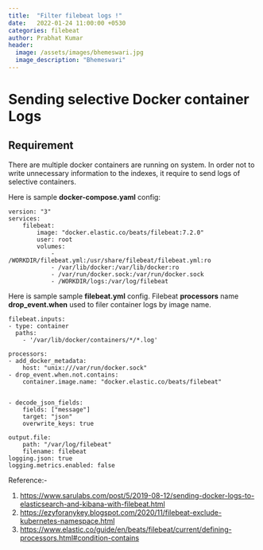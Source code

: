 ```yaml
---
title:  "Filter filebeat logs !"
date:   2022-01-24 11:00:00 +0530
categories: filebeat
author: Prabhat Kumar
header:
  image: /assets/images/bhemeswari.jpg
  image_description: "Bhemeswari"
---
```

# Sending selective Docker container Logs

## Requirement
There are multiple docker containers are running on system. In order not to write unnecessary information to the indexes, it require to send logs of selective containers.

Here is sample **docker-compose.yaml** config:

```
version: "3"
services:
	filebeat:
        image: "docker.elastic.co/beats/filebeat:7.2.0"
        user: root
        volumes:
            - /WORKDIR/filebeat.yml:/usr/share/filebeat/filebeat.yml:ro
            - /var/lib/docker:/var/lib/docker:ro
            - /var/run/docker.sock:/var/run/docker.sock
			- /WORKDIR/logs:/var/log/filebeat
```


Here is sample sample **filebeat.yml** config.   Filebeat **processors** name **drop_event.when** used to filer container logs by image name.

```
filebeat.inputs:
- type: container
  paths:
    - '/var/lib/docker/containers/*/*.log'

processors:
- add_docker_metadata:
    host: "unix:///var/run/docker.sock"
- drop_event.when.not.contains:
    container.image.name: "docker.elastic.co/beats/filebeat"


- decode_json_fields:
    fields: ["message"]
    target: "json"
    overwrite_keys: true

output.file:
    path: "/var/log/filebeat"
    filename: filebeat
logging.json: true
logging.metrics.enabled: false
```


Reference:-

1. https://www.sarulabs.com/post/5/2019-08-12/sending-docker-logs-to-elasticsearch-and-kibana-with-filebeat.html
2. https://ezyforanykey.blogspot.com/2020/11/filebeat-exclude-kubernetes-namespace.html
3. https://www.elastic.co/guide/en/beats/filebeat/current/defining-processors.html#condition-contains
